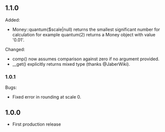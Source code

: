 ## 1.1.0

Added:
- Money::quantum($scale|null) returns the smallest significant number for calculation
for example quantum(2) returns a Money object with value '0.01'.

Changed:
- comp() now assumes comparison against zero if no argument provided.
- __get() explicitly returns mixed type (thanks @JaberWiki).


### 1.0.1

Bugs:

- Fixed error in rounding at scale 0.

## 1.0.0

- First production release
